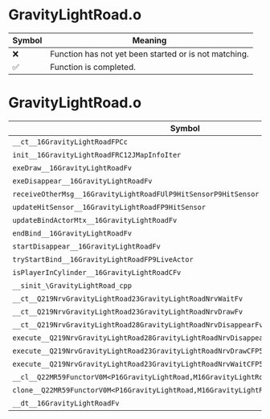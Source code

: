 # GravityLightRoad.o
| Symbol | Meaning 
| ------------- | ------------- 
| :x: | Function has not yet been started or is not matching. 
| :white_check_mark: | Function is completed. 


# GravityLightRoad.o
| Symbol | Decompiled? |
| ------------- | ------------- |
| `__ct__16GravityLightRoadFPCc` | :x: |
| `init__16GravityLightRoadFRC12JMapInfoIter` | :x: |
| `exeDraw__16GravityLightRoadFv` | :x: |
| `exeDisappear__16GravityLightRoadFv` | :x: |
| `receiveOtherMsg__16GravityLightRoadFUlP9HitSensorP9HitSensor` | :x: |
| `updateHitSensor__16GravityLightRoadFP9HitSensor` | :x: |
| `updateBindActorMtx__16GravityLightRoadFv` | :x: |
| `endBind__16GravityLightRoadFv` | :x: |
| `startDisappear__16GravityLightRoadFv` | :x: |
| `tryStartBind__16GravityLightRoadFP9LiveActor` | :x: |
| `isPlayerInCylinder__16GravityLightRoadCFv` | :x: |
| `__sinit_\GravityLightRoad_cpp` | :x: |
| `__ct__Q219NrvGravityLightRoad23GravityLightRoadNrvWaitFv` | :x: |
| `__ct__Q219NrvGravityLightRoad23GravityLightRoadNrvDrawFv` | :x: |
| `__ct__Q219NrvGravityLightRoad28GravityLightRoadNrvDisappearFv` | :x: |
| `execute__Q219NrvGravityLightRoad28GravityLightRoadNrvDisappearCFP5Spine` | :x: |
| `execute__Q219NrvGravityLightRoad23GravityLightRoadNrvDrawCFP5Spine` | :x: |
| `execute__Q219NrvGravityLightRoad23GravityLightRoadNrvWaitCFP5Spine` | :x: |
| `__cl__Q22MR59FunctorV0M<P16GravityLightRoad,M16GravityLightRoadFPCvPv_v>CFv` | :x: |
| `clone__Q22MR59FunctorV0M<P16GravityLightRoad,M16GravityLightRoadFPCvPv_v>CFP7JKRHeap` | :x: |
| `__dt__16GravityLightRoadFv` | :x: |
